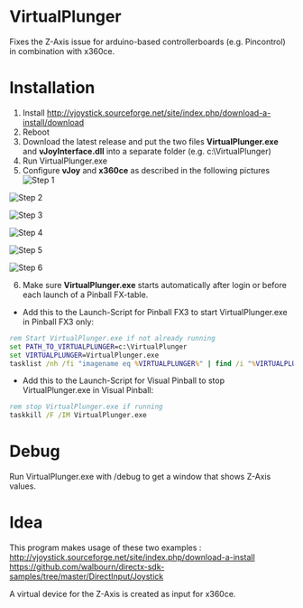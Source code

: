 # VirtualPlunger

Fixes the Z-Axis issue for arduino-based controllerboards (e.g. Pincontrol) in combination with x360ce.

# Installation

1. Install  http://vjoystick.sourceforge.net/site/index.php/download-a-install/download
2. Reboot
3. Download the latest release and put the two files **VirtualPlunger.exe** and **vJoyInterface.dll** into a separate folder (e.g. c:\VirtualPlunger)
4. Run VirtualPlunger.exe
5. Configure **vJoy** and **x360ce** as described in the following pictures
![Step 1](https://github.com/1amcord/VirtualPlunger/blob/master/res/devicemanager_1.png)

![Step 2](https://github.com/1amcord/VirtualPlunger/blob/master/res/devicemanager_2.png)

![Step 3](https://github.com/1amcord/VirtualPlunger/blob/master/res/x360ce_1_options.PNG)

![Step 4](https://github.com/1amcord/VirtualPlunger/blob/master/res/x360ce_2_controller1.PNG)

![Step 5](https://github.com/1amcord/VirtualPlunger/blob/master/res/x360ce_3_controller1_right_thumb.PNG)

![Step 6](https://github.com/1amcord/VirtualPlunger/blob/master/res/x360ce_4_controller2.PNG)

6. Make sure **VirtualPlunger.exe** starts automatically after login or before each launch of a Pinball FX-table.
- Add this to the Launch-Script for Pinball FX3 to start VirtualPlunger.exe in Pinball FX3 only:

```bat
rem Start VirtualPlunger.exe if not already running
set PATH_TO_VIRTUALPLUNGER=c:\VirtualPlunger 
set VIRTUALPLUNGER=VirtualPlunger.exe
tasklist /nh /fi "imagename eq %VIRTUALPLUNGER%" | find /i "%VIRTUALPLUNGER%" > nul || (start "" "%PATH_TO_VIRTUALPLUNGER%\%VIRTUALPLUNGER%")
```
- Add this to the Launch-Script for Visual Pinball to stop VirtualPlunger.exe in Visual Pinball:

```bat
rem stop VirtualPlunger.exe if running
taskkill /F /IM VirtualPlunger.exe
```

# Debug

Run VirtualPlunger.exe with /debug to get a window that shows Z-Axis values.

# Idea

This program makes usage of these two examples : http://vjoystick.sourceforge.net/site/index.php/download-a-install https://github.com/walbourn/directx-sdk-samples/tree/master/DirectInput/Joystick

A virtual device for the Z-Axis is created as input for x360ce.
